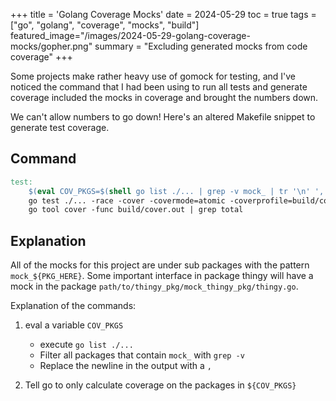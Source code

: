 +++
title = 'Golang Coverage Mocks'
date = 2024-05-29
toc = true
tags = ["go", "golang", "coverage", "mocks", "build"]
featured_image="/images/2024-05-29-golang-coverage-mocks/gopher.png"
summary = "Excluding generated mocks from code coverage"
+++

Some projects make rather heavy use of gomock for testing, and I've noticed the command that I had been using to run all tests and generate coverage included the mocks in coverage and brought the numbers down.

We can't allow numbers to go down! Here's an altered Makefile snippet to generate test coverage.

## Command

```makefile
test:
    $(eval COV_PKGS=$(shell go list ./... | grep -v mock_ | tr '\n' ','))
    go test ./... -race -cover -covermode=atomic -coverprofile=build/cover.out -coverpkg $(COV_PKGS) 
    go tool cover -func build/cover.out | grep total

```

## Explanation

All of the mocks for this project are under sub packages with the pattern `mock_${PKG_HERE}`. Some important interface in package thingy will have a mock in the package `path/to/thingy_pkg/mock_thingy_pkg/thingy.go`.

Explanation of the commands:

1. eval a variable `COV_PKGS`
    * execute `go list ./...`
    * Filter all packages that contain `mock_` with `grep -v`
    * Replace the newline in the output with a `,`

2. Tell go to only calculate coverage on the packages in `${COV_PKGS}`

